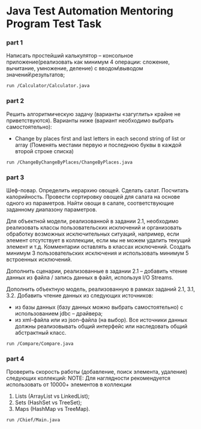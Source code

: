 # Java Test Automation Mentoring Program Test Task
### part 1
Написать простейший калькулятор – консольное приложение(реализовать как минимум 4 операции: сложение, вычитание, умножение, деление) с вводом\выводом значений\результатов;

`run /Calculator/Calculator.java`

### part 2
Решить алгоритмическую задачу (варианты «загуглить» крайне не приветствуются).
Варианты ниже (вариант необходимо выбрать самостоятельно):
- Change by places first and last letters in each second string of list or array (Поменять местами первую и последнюю буквы в каждой второй строке списка)

`run /ChangeByChangeByPlaces/ChangeByPlaces.java`

### part 3

Шеф-повар. Определить иерархию овощей. Сделать салат. Посчитать калорийность. Провести сортировку овощей для салата на основе одного из параметров. Найти овощи в салате, соответствующие заданному диапазону параметров.

Для объектной модели, реализованной в задании 2.1, необходимо реализовать классы пользовательских исключений и организовать обработку возможных исключительных ситуаций, например, если элемент отсутствует в коллекции, если мы не можем удалить текущий элемент и т.д. Комментарии оставлять в классах исключений. Создать минимум 3 пользовательских исключения и использовать минимум 5 встроенных исключений.

Дополнить сценарии, реализованные в задании 2.1 – добавить чтение данных из файла / запись данных в файл, используя I/O Streams.

Дополнить объектную модель, реализованную в рамках заданий 2.1, 3.1, 3.2. Добавить чтение данных из следующих источников:
- из базы данных (базу данных можно выбрать самостоятельно) с использованием jdbc – драйвера;
- из xml-файла или из json-файла (на выбор). 
Все источники данных должны реализовывать общий интерфейс или наследовать общий абстрактный класс.

`run /Compare/Compare.java`

### part 4

Проверить скорость работы (добавление, поиск элемента, удаление) следующих коллекций:
NOTE: Для наглядности рекомендуется использовать от 10000+ элементов в коллекции
1. Lists (ArrayList vs LinkedList);
2. Sets (HashSet vs TreeSet);
3. Maps (HashMap vs TreeMap).

`run /Chief/Main.java`